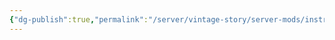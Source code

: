 ```yaml
---
{"dg-publish":true,"permalink":"/server/vintage-story/server-mods/instruments/","tags":["vs-potentially-outdated"],"noteIcon":""}
---
```


